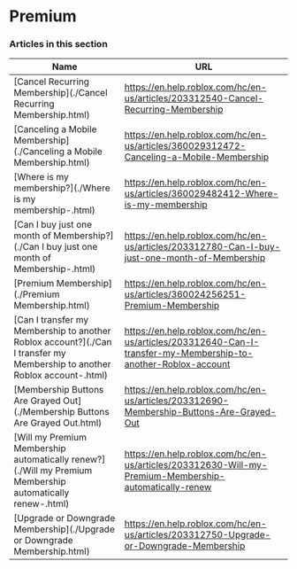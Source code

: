 # Premium  
### Articles in this section
Name|URL
-|-
[Cancel Recurring Membership](./Cancel Recurring Membership.html) |https://en.help.roblox.com/hc/en-us/articles/203312540-Cancel-Recurring-Membership
[Canceling a Mobile Membership](./Canceling a Mobile Membership.html) |https://en.help.roblox.com/hc/en-us/articles/360029312472-Canceling-a-Mobile-Membership
[Where is my membership?](./Where is my membership-.html) |https://en.help.roblox.com/hc/en-us/articles/360029482412-Where-is-my-membership
[Can I buy just one month of Membership?](./Can I buy just one month of Membership-.html) |https://en.help.roblox.com/hc/en-us/articles/203312780-Can-I-buy-just-one-month-of-Membership
[Premium Membership](./Premium Membership.html) |https://en.help.roblox.com/hc/en-us/articles/360024256251-Premium-Membership
[Can I transfer my Membership to another Roblox account?](./Can I transfer my Membership to another Roblox account-.html) |https://en.help.roblox.com/hc/en-us/articles/203312640-Can-I-transfer-my-Membership-to-another-Roblox-account
[Membership Buttons Are Grayed Out](./Membership Buttons Are Grayed Out.html) |https://en.help.roblox.com/hc/en-us/articles/203312690-Membership-Buttons-Are-Grayed-Out
[Will my Premium Membership automatically renew?](./Will my Premium Membership automatically renew-.html) |https://en.help.roblox.com/hc/en-us/articles/203312630-Will-my-Premium-Membership-automatically-renew
[Upgrade or Downgrade Membership](./Upgrade or Downgrade Membership.html) |https://en.help.roblox.com/hc/en-us/articles/203312750-Upgrade-or-Downgrade-Membership